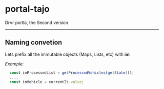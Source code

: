 # portal-tajo

Drvr portla, the Second version

---
## Naming convetion

Lets prefix all the immutable objects (Maps, Lists, etc) with __im__

_Example:_

```javascript
  const imProcessedList = getProcessedVehicles(getState());
  ....
  const imVehicle = currentIt.value;
```
